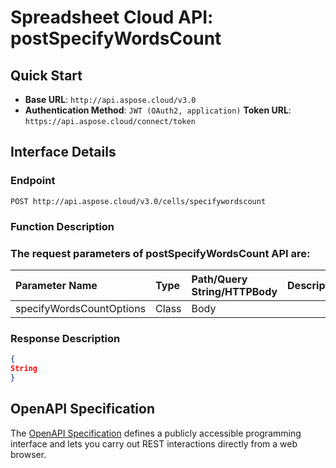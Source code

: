 
# **Spreadsheet Cloud API: postSpecifyWordsCount**

 


## **Quick Start**

- **Base URL**: `http://api.aspose.cloud/v3.0`
- **Authentication Method**: `JWT (OAuth2, application)`  **Token URL**: `https://api.aspose.cloud/connect/token`
## **Interface Details**

### **Endpoint** 

```
POST http://api.aspose.cloud/v3.0/cells/specifywordscount
```
### **Function Description**

### The request parameters of **postSpecifyWordsCount** API are: 

| Parameter Name | Type | Path/Query String/HTTPBody | Description | 
| :- | :- | :- |:- | 
|specifyWordsCountOptions|Class|Body||

### **Response Description**
```json
{
String
}
```


## OpenAPI Specification

The [OpenAPI Specification](https://reference.aspose.cloud/cells/#/StatisticalCharactersController/PostSpecifyWordsCount) defines a publicly accessible programming interface and lets you carry out REST interactions directly from a web browser.
